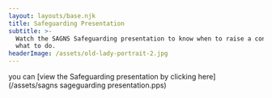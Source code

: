 ```yaml
---
layout: layouts/base.njk
title: Safeguarding Presentation
subtitle: >-
  Watch the SAGNS Safeguarding presentation to know when to raise a concern and
  what to do.
headerImage: /assets/old-lady-portrait-2.jpg
---
```

you can [view the Safeguarding presentation by clicking here](/assets/sagns sageguarding presentation.pps)
